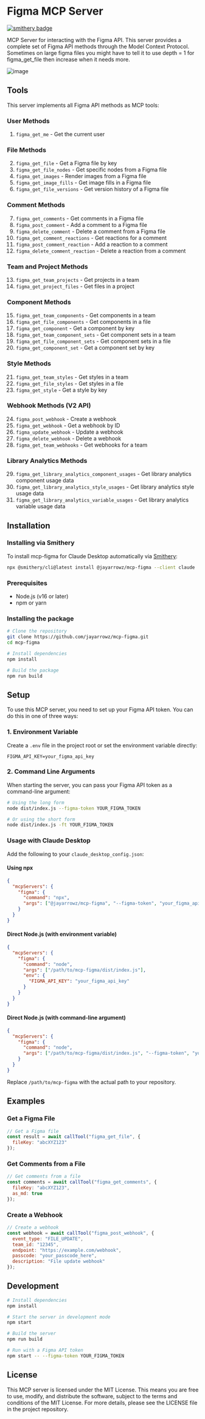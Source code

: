 # Figma MCP Server

[![smithery badge](https://smithery.ai/badge/@jayarrowz/mcp-figma)](https://smithery.ai/embed/@jayarrowz/mcp-figma)

MCP Server for interacting with the Figma API. This server provides a complete set of Figma API methods through the Model Context Protocol. Sometimes on large figma files you might have to tell it to use depth = 1 for figma_get_file then increase when it needs more.

![image](https://github.com/user-attachments/assets/aab5d665-4373-4e05-b328-f5202019d015)


## Tools

This server implements all Figma API methods as MCP tools:

### User Methods
1. `figma_get_me` - Get the current user

### File Methods
2. `figma_get_file` - Get a Figma file by key
3. `figma_get_file_nodes` - Get specific nodes from a Figma file
4. `figma_get_images` - Render images from a Figma file
5. `figma_get_image_fills` - Get image fills in a Figma file
6. `figma_get_file_versions` - Get version history of a Figma file

### Comment Methods
7. `figma_get_comments` - Get comments in a Figma file
8. `figma_post_comment` - Add a comment to a Figma file
9. `figma_delete_comment` - Delete a comment from a Figma file
10. `figma_get_comment_reactions` - Get reactions for a comment
11. `figma_post_comment_reaction` - Add a reaction to a comment
12. `figma_delete_comment_reaction` - Delete a reaction from a comment

### Team and Project Methods
13. `figma_get_team_projects` - Get projects in a team
14. `figma_get_project_files` - Get files in a project

### Component Methods
15. `figma_get_team_components` - Get components in a team
16. `figma_get_file_components` - Get components in a file
17. `figma_get_component` - Get a component by key
18. `figma_get_team_component_sets` - Get component sets in a team
19. `figma_get_file_component_sets` - Get component sets in a file
20. `figma_get_component_set` - Get a component set by key

### Style Methods
21. `figma_get_team_styles` - Get styles in a team
22. `figma_get_file_styles` - Get styles in a file
23. `figma_get_style` - Get a style by key

### Webhook Methods (V2 API)
24. `figma_post_webhook` - Create a webhook
25. `figma_get_webhook` - Get a webhook by ID
26. `figma_update_webhook` - Update a webhook
27. `figma_delete_webhook` - Delete a webhook
28. `figma_get_team_webhooks` - Get webhooks for a team

### Library Analytics Methods
29. `figma_get_library_analytics_component_usages` - Get library analytics component usage data
30. `figma_get_library_analytics_style_usages` - Get library analytics style usage data
31. `figma_get_library_analytics_variable_usages` - Get library analytics variable usage data

## Installation

### Installing via Smithery

To install mcp-figma for Claude Desktop automatically via [Smithery](https://smithery.ai/embed/@jayarrowz/mcp-figma):

```bash
npx @smithery/cli@latest install @jayarrowz/mcp-figma --client claude
```

### Prerequisites
- Node.js (v16 or later)
- npm or yarn

### Installing the package

```bash
# Clone the repository
git clone https://github.com/jayarrowz/mcp-figma.git
cd mcp-figma

# Install dependencies
npm install

# Build the package
npm run build
```

## Setup

To use this MCP server, you need to set up your Figma API token. You can do this in one of three ways:

### 1. Environment Variable

Create a `.env` file in the project root or set the environment variable directly:

```
FIGMA_API_KEY=your_figma_api_key
```

### 2. Command Line Arguments

When starting the server, you can pass your Figma API token as a command-line argument:

```bash
# Using the long form
node dist/index.js --figma-token YOUR_FIGMA_TOKEN

# Or using the short form
node dist/index.js -ft YOUR_FIGMA_TOKEN
```

### Usage with Claude Desktop

Add the following to your `claude_desktop_config.json`:

#### Using npx
```json
{
  "mcpServers": {
    "figma": {
      "command": "npx",
      "args": ["@jayarrowz/mcp-figma", "--figma-token", "your_figma_api_key"]
    }
  }
}
```

#### Direct Node.js (with environment variable)
```json
{
  "mcpServers": {
    "figma": {
      "command": "node",
      "args": ["/path/to/mcp-figma/dist/index.js"],  
      "env": {
        "FIGMA_API_KEY": "your_figma_api_key"
      }
    }
  }
}
```

#### Direct Node.js (with command-line argument)
```json
{
  "mcpServers": {
    "figma": {
      "command": "node",
      "args": ["/path/to/mcp-figma/dist/index.js", "--figma-token", "your_figma_api_key"]
    }
  }
}
```

Replace `/path/to/mcp-figma` with the actual path to your repository.

## Examples

### Get a Figma File

```javascript
// Get a Figma file
const result = await callTool("figma_get_file", { 
  fileKey: "abcXYZ123"
});
```

### Get Comments from a File

```javascript
// Get comments from a file
const comments = await callTool("figma_get_comments", { 
  fileKey: "abcXYZ123",
  as_md: true 
});
```

### Create a Webhook

```javascript
// Create a webhook
const webhook = await callTool("figma_post_webhook", {
  event_type: "FILE_UPDATE",
  team_id: "12345",
  endpoint: "https://example.com/webhook",
  passcode: "your_passcode_here",
  description: "File update webhook"
});
```

## Development

```bash
# Install dependencies
npm install

# Start the server in development mode
npm start

# Build the server
npm run build

# Run with a Figma API token
npm start -- --figma-token YOUR_FIGMA_TOKEN
```

## License

This MCP server is licensed under the MIT License. This means you are free to use, modify, and distribute the software, subject to the terms and conditions of the MIT License. For more details, please see the LICENSE file in the project repository.
